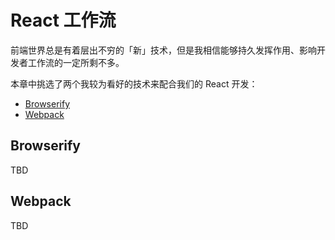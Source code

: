 # React 工作流

前端世界总是有着层出不穷的「新」技术，但是我相信能够持久发挥作用、影响开发者工作流的一定所剩不多。

本章中挑选了两个我较为看好的技术来配合我们的 React 开发：

- [Browserify](http://browserify.org)
- [Webpack](http://webpack.github.io)

## Browserify

TBD

## Webpack

TBD
